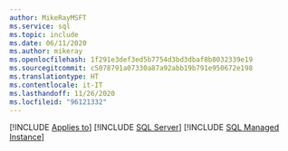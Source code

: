 ```yaml
---
author: MikeRayMSFT
ms.service: sql
ms.topic: include
ms.date: 06/11/2020
ms.author: mikeray
ms.openlocfilehash: 1f291e3def3ed5b7754d3bd3dbaf8b8032339e19
ms.sourcegitcommit: c5078791a07330a87a92abb19b791e950672e198
ms.translationtype: HT
ms.contentlocale: it-IT
ms.lasthandoff: 11/26/2020
ms.locfileid: "96121332"
---
```

[!INCLUDE [Applies to](../../includes/applies-md.md)] [!INCLUDE [SQL Server](./_ssnoversion.md)] [!INCLUDE [SQL Managed Instance](../../includes/applies-to-version/_asdbmi.md)]
